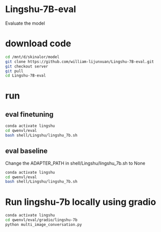 # Lingshu-7B-eval
Evaluate the model

# download code
```bash
cd /mnt/d/skinalor/model
git clone https://github.com/william-lijunxuan/Lingshu-7B-eval.git
git checkout server
git pull  
cd Lingshu-7B-eval
```
# run 
## eval finetuning

```bash
conda activate lingshu
cd qwenvl/eval
bash shell/Lingshu/lingshu_7b.sh
```


## eval baseline
Change the ADAPTER_PATH in shell/Lingshu/lingshu_7b.sh to None
```bash
conda activate lingshu
cd qwenvl/eval
bash shell/Lingshu/lingshu_7b.sh
```
# Run lingshu-7b locally using gradio
```bash
conda activate lingshu
cd qwenvl/eval/gradio/lingshu-7b
python multi_image_conversation.py
```